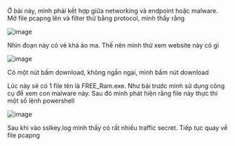 Ở bài này, mình phải kết hợp giữa networking và endpoint hoặc malware. Mở file pcapng lên và filter thử bằng protocol, mình thấy rằng

![image](https://github.com/anhshidou/akasecctf-2024/assets/120787381/c6f48acc-a512-4c6f-9a8d-c5f5cdd5c2b9)

Nhìn đoạn này có vẻ khá ảo ma. Thế nên mình thử xem website này có gì

![image](https://github.com/anhshidou/akasecctf-2024/assets/120787381/ea5f7bf9-15ef-4158-a84a-a48fb1721b02)

Có một nút bấm download, không ngần ngại, mình bấm nút download

Lúc này sẽ có 1 file tên là FREE_Ram.exe. Như bài trước mình sử dụng công cụ để xem con malware này. Sau đó mình phát hiện rằng file này thực thi một số lệnh powershell

![image](https://github.com/anhshidou/akasecctf-2024/assets/120787381/0f4ffcc9-efd6-4d60-abc8-dc8504006b9b)

Sau khi vào sslkey.log mình thấy có rất nhiều traffic secret. Tiếp tục quay về file pcapng
